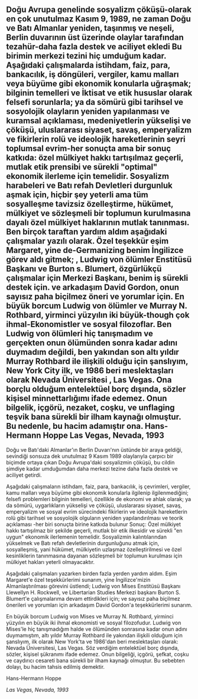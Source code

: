 ## Doğu Avrupa genelinde sosyalizm çöküşü-olarak en çok unutulmaz Kasım 9, 1989, ne zaman Doğu ve Batı Almanlar yeniden, taşınmış ve neşeli, Berlin duvarının üst üzerinde olaylar tarafından tezahür-daha fazla destek ve aciliyet ekledi Bu birimin merkezi tezini hiç umduğum kadar. Aşağıdaki çalışmalarda istihdam, faiz, para, bankacılık, iş döngüleri, vergiler, kamu malları veya büyüme gibi ekonomik konularla uğraşmak; bilginin temelleri ve İktisat ve etik hususlar olarak felsefi sorunlarla; ya da sömürü gibi tarihsel ve sosyolojik olayların yeniden yapılanması ve kuramsal açıklaması, medeniyetlerin yükselişi ve çöküşü, uluslararası siyaset, savaş, emperyalizm ve fikirlerin rolü ve ideolojik hareketlerinin seyri toplumsal evrim-her sonuçta ama bir sonuç katkıda: özel mülkiyet hakkı tartışılmaz geçerli, mutlak etik prensibi ve sürekli "optimal" ekonomik ilerleme için temelidir. Sosyalizm harabeleri ve Batı refah Devletleri durgunluk aşmak için, hiçbir şey yeterli ama tüm sosyalleşme tavizsiz özelleştirme, hükümet, mülkiyet ve sözleşmeli bir toplumun kurulmasına dayalı özel mülkiyet haklarının mutlak tanınması. Ben birçok taraftan yardım aldım aşağıdaki çalışmalar yazılı olarak. Özel teşekkür eşim Margaret, yine de-Germanizing benim İngilizce görev aldı gitmek; , Ludwig von ölümler Enstitüsü Başkanı ve Burton s. Blumert, özgürlükçü çalışmalar için Merkezi Başkanı, benim iş sürekli destek için. ve arkadaşım David Gordon, onun sayısız paha biçilmez öneri ve yorumlar için. En büyük borcum Ludwig von ölümler ve Murray N. Rothbard, yirminci yüzyılın iki büyük-though çok ihmal-Ekonomistler ve sosyal filozoflar. Ben Ludwig von ölümleri hiç tanışmadım ve gerçekten onun ölümünden sonra kadar adını duymadım değildi, ben yakından son altı yıldır Murray Rothbard ile ilişkili olduğu için şanslıyım, New York City ilk, ve 1986 beri meslektaşları olarak Nevada Üniversitesi , Las Vegas. Ona borçlu olduğum entelektüel borç dışında, sözler kişisel minnettarlığımı ifade edemez. Onun bilgelik, içgörü, nezaket, coşku, ve unflaging teşvik bana sürekli bir ilham kaynağı olmuştur. Bu nedenle, bu hacim adamıştır ona. Hans-Hermann Hoppe Las Vegas, Nevada, 1993

Doğu ve Batı'daki Almanlar'ın Berlin Duvarı'nın üstünde bir araya geldiği, sevindiği sonsuza dek unutulmaz 9 Kasım 1989 olaylarıyla çarpıcı bir biçimde ortaya çıkan Doğu Avrupa'daki sosyalizmin çöküşü, bu cildin şimdiye kadar umduğumdan daha merkezi tezine daha fazla destek ve aciliyet getirdi.

Aşağıdaki çalışmaların istihdam, faiz, para, bankacılık, iş çevrimleri, vergiler, kamu malları veya büyüme gibi ekonomik konularla ilgilenip ilgilenmediğini; felsefi problemleri bilginin temelleri, özellikle de ekonomi ve ahlak olarak; ya da sömürü, uygarlıkların yükselişi ve çöküşü, uluslararası siyaset, savaş, emperyalizm ve sosyal evrim sürecindeki fikirlerin ve ideolojik hareketlerin rolü gibi tarihsel ve sosyolojik olguların yeniden yapılandırılması ve teorik açıklaması -her biri sonuçta birine katkıda bulunur Sonuç: Özel mülkiyet hakkı tartışılmaz bir şekilde geçerli, mutlak bir etik ilkesidir ve sürekli "en uygun" ekonomik ilerlemenin temelidir. Sosyalizmin kalıntılarından yükselmek ve Batı refah devletlerinin durgunluğunu atmak için, sosyalleşmiş, yani hükümet, mülkiyetin uzlaşmaz özelleştirilmesi ve özel kesinliklerin tanınmasına dayanan sözleşmeli bir toplumun kurulması için mülkiyet hakları yeterli olmayacaktır.

Aşağıdaki çalışmaları yazarken birden fazla yerden yardım aldım. Eşim Margaret'e özel teşekkürlerimi sunarım, yine İngilizce'mizin Almanlaştırılması görevini üstlendi; Ludwig von Mises Enstitüsü Başkanı Llewellyn H. Rockwell, ve Libertarian Studies Merkezi başkanı Burton S. Blumert'e çalışmalarıma devam ettirdikleri için; ve sayısız paha biçilmez önerileri ve yorumları için arkadaşım David Gordon'a teşekkürlerimi sunarım.

En büyük borcum Ludwig von Mises ve Murray N. Rothbard, yirminci yüzyılın en büyük iki ihmal ekonomisti ve sosyal filozofudur. Ludwig von Mises'le hiç tanışmadığım halde ve ölümünden sonrasına kadar onun adını duymamıştım, altı yıldır Murray Rothbard ile yakından ilişkili olduğum için şanslıyım, ilk olarak New York'ta ve 1986'dan beri meslektaşları olarak: Nevada Üniversitesi, Las Vegas. Söz verdiğim entelektüel borç dışında, sözler, kişisel şükranımı ifade edemez. Onun bilgeliği, içgörü, şefkat, coşku ve caydırıcı cesareti bana sürekli bir ilham kaynağı olmuştur. Bu sebebten dolayı, bu hacim tahsis edilmiş demektir.

Hans-Hermann Hoppe

*Las Vegas, Nevada, 1993*